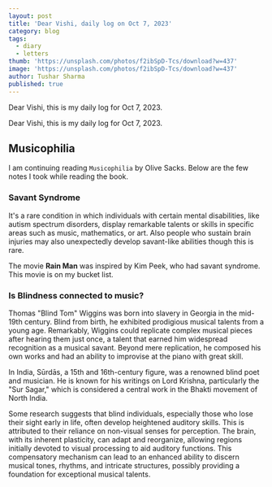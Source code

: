 ```yaml
---
layout: post
title: 'Dear Vishi, daily log on Oct 7, 2023'
category: blog
tags:
  - diary
  - letters
thumb: 'https://unsplash.com/photos/f2ibSpD-Tcs/download?w=437'
image: 'https://unsplash.com/photos/f2ibSpD-Tcs/download?w=437'
author: Tushar Sharma
published: true
---
```


Dear Vishi, this is my daily log for Oct 7, 2023.<!-- truncate_here -->

Dear Vishi, this is my daily log for Oct 7, 2023.

## Musicophilia

I am continuing reading `Musicophilia` by Olive Sacks. Below are the few notes I took while reading the book.

### Savant Syndrome

It's a rare condition in which individuals with certain mental disabilities, like autism spectrum disorders, display remarkable talents or skills in specific areas such as music, mathematics, or art. Also people who sustain brain injuries may also unexpectedly develop savant-like abilities though this is rare.

The movie **Rain Man** was inspired by Kim Peek, who had savant syndrome. This movie is on my bucket list.

### Is Blindness connected to music?

Thomas "Blind Tom" Wiggins was born into slavery in Georgia in the mid-19th century. Blind from birth, he exhibited prodigious musical talents from a young age. Remarkably, Wiggins could replicate complex musical pieces after hearing them just once, a talent that earned him widespread recognition as a musical savant. Beyond mere replication, he composed his own works and had an ability to improvise at the piano with great skill.

In India, Sūrdās, a 15th and 16th-century figure, was a renowned blind poet and musician. He is known for his writings on Lord Krishna, particularly the "Sur Sagar," which is considered a central work in the Bhakti movement of North India.

Some research suggests that blind individuals, especially those who lose their sight early in life, often develop heightened auditory skills. This is attributed to their reliance on non-visual senses for perception. The brain, with its inherent plasticity, can adapt and reorganize, allowing regions initially devoted to visual processing to aid auditory functions. This compensatory mechanism can lead to an enhanced ability to discern musical tones, rhythms, and intricate structures, possibly providing a foundation for exceptional musical talents.
